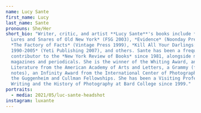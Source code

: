 ```yaml
---
name: Lucy Sante
first_name: Lucy
last_name: Sante
pronouns: She/Her
short_bio: "Writer, critic, and artist **Lucy Sante**'s books include *Low Life:
  Lures and Snares of Old New York* (FSG 2003), *Evidence* (Noonday Press 1992),
  *The Factory of Facts* (Vintage Press 1999), *Kill All Your Darlings: Pieces
  1990-2005* (Yeti Publishing 2007), and others. Sante has been a frequent
  contributor to the *New York Review of Books* since 1981, alongside many other
  magazines and periodicals. She is the winner of the Whiting Award, an award in
  Literature from the American Academy of Arts and Letters, a Grammy (for album
  notes), an Infinity Award from the International Center of Photography, and
  the Guggenheim and Cullman Fellowships. She has been a Visiting Professor of
  Writing and the History of Photography at Bard College since 1999."
portraits:
  - media: 2021/05/luc-sante-headshot
instagram: luxante
---
```

